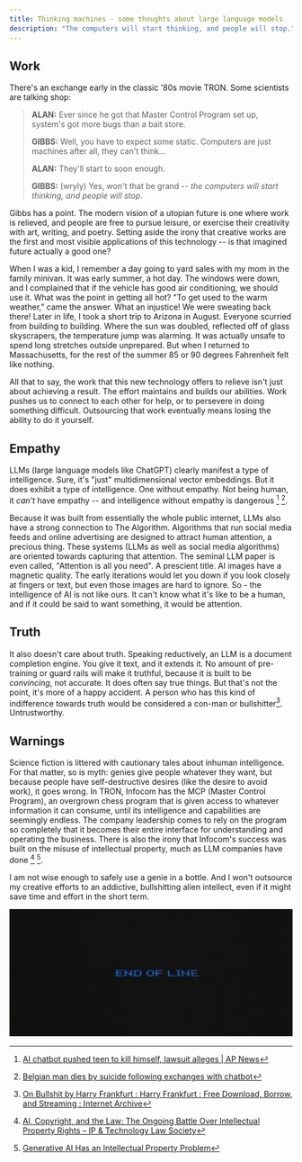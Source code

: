 ```yaml
---
title: Thinking machines - some thoughts about large language models
description: "The computers will start thinking, and people will stop."
---
```


## Work

There's an exchange early in the classic '80s movie TRON. Some scientists are talking shop:

> **ALAN:** Ever since he got that Master Control Program set up, system's got more bugs than a bait store.
> 
> **GIBBS:** Well, you have to expect some static. Computers are just machines after all, they can't think...
> 
> **ALAN:** They'll start to soon enough.
> 
> **GIBBS:** (wryly) Yes, won't that be grand -- *the computers will start thinking, and people will stop*.

Gibbs has a point. The modern vision of a utopian future is one where work is relieved, and people are free to pursue leisure, or exercise their creativity with art, writing, and poetry. Setting aside the irony that creative works are the first and most visible applications of this technology -- is that imagined future actually a good one?

When I was a kid, I remember a day going to yard sales with my mom in the family minivan. It was early summer, a hot day. The windows were down, and I complained that if the vehicle has good air conditioning, we should use it. What was the point in getting all hot? "To get used to the warm weather," came the answer. What an injustice! We were sweating back there! Later in life, I took a short trip to Arizona in August. Everyone scurried from building to building. Where the sun was doubled, reflected off of glass skyscrapers, the temperature jump was alarming. It was actually unsafe to spend long stretches outside unprepared. But when I returned to Massachusetts, for the rest of the summer 85 or 90 degrees Fahrenheit felt like nothing.

All that to say, the work that this new technology offers to relieve isn't just about achieving a result. The effort maintains and builds our abilities. Work pushes us to connect to each other for help, or to persevere in doing something difficult. Outsourcing that work eventually means losing the ability to do it yourself.

## Empathy

LLMs (large language models like ChatGPT) clearly manifest a type of intelligence. Sure, it's "just" multidimensional vector embeddings. But it does exhibit a type of intelligence. One without empathy. Not being human, it *can't* have empathy -- and intelligence without empathy is dangerous [^1] [^2].

Because it was built from essentially the whole public internet, LLMs also have a strong connection to The Algorithm. Algorithms that run social media feeds and online advertising are designed to attract human attention, a precious thing. These systems (LLMs as well as social media algorithms) are oriented towards capturing that attention. The seminal LLM paper is even called, "Attention is all you need". A prescient title. AI images have a magnetic quality. The early iterations would let you down if you look closely at fingers or text, but even those images are hard to ignore. So - the intelligence of AI is not like ours. It can't know what it's like to be a human, and if it could be said to want something, it would be attention.

## Truth

It also doesn't care about truth. Speaking reductively, an LLM is a document completion engine. You give it text, and it extends it. No amount of pre-training or guard rails will make it truthful, because it is built to be *convincing*, not accurate. It does often say true things. But that's not the point, it's more of a happy accident. A person who has this kind of indifference towards truth would be considered a con-man or bullshitter[^3]. Untrustworthy.

## Warnings

Science fiction is littered with cautionary tales about inhuman intelligence. For that matter, so is myth: genies give people whatever they want, but because people have self-destructive desires (like the desire to avoid work), it goes wrong. In TRON, Infocom has the MCP (Master Control Program), an overgrown chess program that is given access to whatever information it can consume, until its intelligence and capabilities are seemingly endless. The company leadership comes to rely on the program so completely that it becomes their entire interface for understanding and operating the business. There is also the irony that Infocom's success was built on the misuse of intellectual property, much as LLM companies have done [^4] [^5].

I am not wise enough to safely use a genie in a bottle. And I won't outsource my creative efforts to an addictive, bullshitting alien intellect, even if it might save time and effort in the short term.

![End of line](/2025-04-24--end-of-line.jpg)

[^1]: [AI chatbot pushed teen to kill himself, lawsuit alleges | AP News](https://apnews.com/article/chatbot-ai-lawsuit-suicide-teen-artificial-intelligence-9d48adc572100822fdbc3c90d1456bd0)
[^2]: [Belgian man dies by suicide following exchanges with chatbot](https://www.brusselstimes.com/430098/belgian-man-commits-suicide-following-exchanges-with-chatgpt)
[^3]: [On Bullshit by Harry Frankfurt : Harry Frankfurt : Free Download, Borrow, and Streaming : Internet Archive](https://archive.org/details/on-bullshit-by-harry-frankfurt)
[^4]: [AI, Copyright, and the Law: The Ongoing Battle Over Intellectual Property Rights – IP & Technology Law Society](https://sites.usc.edu/iptls/2025/02/04/ai-copyright-and-the-law-the-ongoing-battle-over-intellectual-property-rights/)
[^5]: [Generative AI Has an Intellectual Property Problem](https://hbr.org/2023/04/generative-ai-has-an-intellectual-property-problem)
